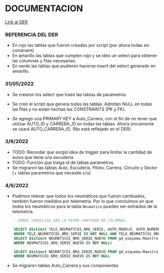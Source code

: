 # DOCUMENTACION

[Link al DER](https://app.diagrams.net/#G1OgLCCYXOa4u9ZgsM51B6l_VoZCs3KTN9)

### REFERENCIA DEL DER

- En rojo las tablas que fueron creadas por script (por ahora todas sin constraint)
- En amarillo las tablas que cumplen rojo y se ideó un select para obtener las columnas y filas necesarias.
- En verde las tablas que pudieron hacerse insert del select generado en amarillo.

### 31/05/2022
- Se crearon los select que traen las tablas de parámetros
- Se creó el script que genera todas las tablas. Admiten NULL en todas las filas y no están hechas las CONSTRAINTS (PK y FK).

- Se agregó una PRIMARY KEY a Auto_Carrera, con el fin de no tener que utilizar AUTO_ID y CARRERA_ID en todas las tablas. Ahora únicamente se usará AUTO_CARRERA_ID. (No está reflejado en el DER).

### 3/6/2022
- TODO: Recordar que surgió idea de trigger para limitar la cantidad de autos que tiene una escudería.
- TODO: Función que traiga id de tablas parametros.
- Se migraron las tablas Auto, Escudería, Piloto, Carrera, Circuito y Sector (+ tablas parametros que necesite c/u)

### 4/6/2022

- Pudimos relevar que todos los neumáticos que fueron cambiados, también fueron medidos por telemetría. Por lo que concluímos en que todos los neumáticos para la tabla `Neumatico` pueden ser extraídos de la telemetría.

```sql
    --AMBAS CONSULTAS DAN LA MISMA CANTIDAD DE COLUMNAS.

    SELECT distinct TELE_NEUMATICO1_NRO_SERIE, AUTO_MODELO, AUTO_NUMERO, CODIGO_CARRERA FROM gd_esquema.Maestra
    WHERE TELE_NEUMATICO1_NRO_SERIE IS NOT NULL AND TELE_NEUMATICO1_NRO_SERIE IN (
    SELECT distinct NEUMATICO1_NRO_SERIE_NUEVO FROM gd_esquema.Maestra
    WHERE NEUMATICO1_NRO_SERIE_NUEVO IS NOT NULL)

    SELECT distinct NEUMATICO1_NRO_SERIE_NUEVO FROM gd_esquema.Maestra
    WHERE NEUMATICO1_NRO_SERIE_NUEVO IS NOT NULL

```

- Se migraron tablas Auto_Carrera y sus componentes